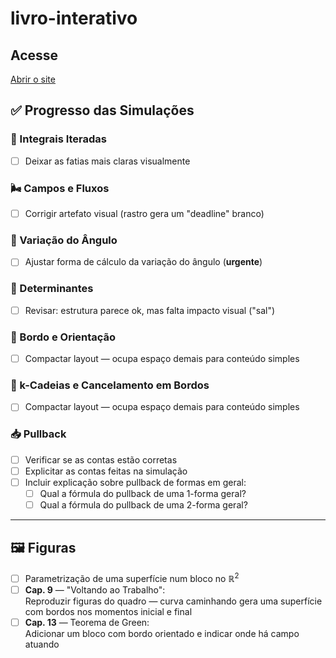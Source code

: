 # livro-interativo

## Acesse
[Abrir o site](https://leonardod16p.github.io/livro-interativo/index.html)



## ✅ Progresso das Simulações

### 🧮 Integrais Iteradas
- [ ] Deixar as fatias mais claras visualmente
      
### 🌬️ Campos e Fluxos
- [ ] Corrigir artefato visual (rastro gera um "deadline" branco)

### 🔁 Variação do Ângulo
- [ ] Ajustar forma de cálculo da variação do ângulo (**urgente**)

### 🧮 Determinantes
- [ ] Revisar: estrutura parece ok, mas falta impacto visual ("sal")

### 🔄 Bordo e Orientação
- [ ] Compactar layout — ocupa espaço demais para conteúdo simples

### 🧩 k-Cadeias e Cancelamento em Bordos
- [ ] Compactar layout — ocupa espaço demais para conteúdo simples

### 📥 Pullback
- [ ] Verificar se as contas estão corretas
- [ ] Explicitar as contas feitas na simulação
- [ ] Incluir explicação sobre pullback de formas em geral:
  - [ ] Qual a fórmula do pullback de uma 1-forma geral?
  - [ ] Qual a fórmula do pullback de uma 2-forma geral?

---

## 🖼️ Figuras

- [ ] Parametrização de uma superfície num bloco no $\mathbb{R}^2$ 
- [ ] **Cap. 9** — "Voltando ao Trabalho":  
  Reproduzir figuras do quadro — curva caminhando gera uma superfície com bordos nos momentos inicial e final
- [ ] **Cap. 13** — Teorema de Green:  
  Adicionar um bloco com bordo orientado e indicar onde há campo atuando
